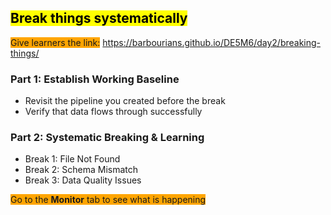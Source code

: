 ## <mark>Break things systematically</mark>

<span style="background-color: orange;">Give learners the link:</span> https://barbourians.github.io/DE5M6/day2/breaking-things/

### Part 1: Establish Working Baseline

- Revisit the pipeline you created before the break
- Verify that data flows through successfully

### Part 2: Systematic Breaking & Learning

- Break 1: File Not Found
- Break 2: Schema Mismatch
- Break 3: Data Quality Issues

<span style="background-color: orange;">Go to the **Monitor** tab to see what is happening</span>